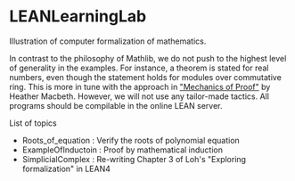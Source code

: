 # LEANLearningLab
Illustration of computer formalization of mathematics.

In contrast to the philosophy of Mathlib, we do not push to the highest level of generality in the examples. For instance, a theorem is stated for real numbers, even though the statement holds for modules over commutative ring. This is more in tune with the approach in ["Mechanics of Proof"](https://hrmacbeth.github.io/math2001/) by Heather Macbeth. However, we will not use any tailor-made tactics. All programs should be compilable in the online LEAN server.

List of topics
- Roots_of_equation : Verify the roots of polynomial equation
- ExampleOfInductoin : Proof by mathematical induction
- SimplicialComplex : Re-writing Chapter 3 of Loh's "Exploring formalization" in LEAN4
